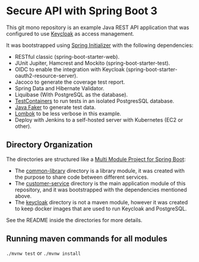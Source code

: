 # Secure API with Spring Boot 3

This git mono repository is an example Java REST API application that was configured to use [Keycloak](https://www.keycloak.org) as access management.

It was bootstrapped using [Spring Initializer](https://start.spring.io/) with the following dependencies:

- RESTful classic (spring-boot-starter-web).
- JUnit Jupiter, Hamcrest and Mockito (spring-boot-starter-test).
- OIDC to enable the integration with Keycloak (spring-boot-starter-oauth2-resource-server).
- Jacoco to generate the coverage test report.
- Spring Data and Hibernate Validator.
- Liquibase (With PostgreSQL as the database).
- [TestContainers](https://www.testcontainers.org/) to run tests in an isolated PostgresSQL database.
- [Java Faker](http://github.com/DiUS/java-faker) to generate test data.
- [Lombok](https://projectlombok.org/) to be less verbose in this example.
- Deploy with Jenkins to a self-hosted server with Kubernetes (EC2 or other).

## Directory Organization

The directories are structured like a [Multi Module Project for Spring Boot](https://spring.io/guides/gs/multi-module/):
- The [common-library](./common-library/README.md) directory is a library module, it was created with the purpose to share code between different services.
- The [customer-service](./customer-service/README.md) directory is the main application module of this repository, and it was bootstrapped with the dependencies mentioned above.
- The [keycloak](./keycloak/README.md) directory is not a maven module, however it was created to keep docker images that are used to run Keycloak and PostgreSQL.

See the README inside the directories for more details.

## Running maven commands for all modules

`./mvnw test` or `./mvnw install`
